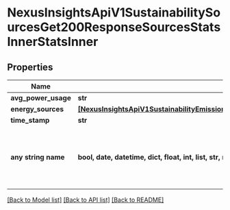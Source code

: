 # NexusInsightsApiV1SustainabilitySourcesGet200ResponseSourcesStatsInnerStatsInner


## Properties
Name | Type | Description | Notes
------------ | ------------- | ------------- | -------------
**avg_power_usage** | **str** |  | [optional] 
**energy_sources** | [**[NexusInsightsApiV1SustainabilityEmissionsGet200ResponseEmissionsStatsInnerEnergySourcesInner]**](NexusInsightsApiV1SustainabilityEmissionsGet200ResponseEmissionsStatsInnerEnergySourcesInner.md) |  | [optional] 
**time_stamp** | **str** |  | [optional] 
**any string name** | **bool, date, datetime, dict, float, int, list, str, none_type** | any string name can be used but the value must be the correct type | [optional]

[[Back to Model list]](../README.md#documentation-for-models) [[Back to API list]](../README.md#documentation-for-api-endpoints) [[Back to README]](../README.md)


